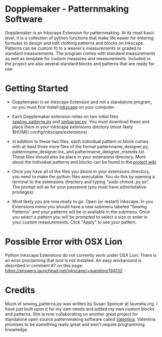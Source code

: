 Dopplemaker - Patternmaking Software
===========

Dopplemaker is an Inkscape Extension for patternmaking.  At its most basic level, it is a collection of python functions that make life easier for entering formulas to design and edit clothing patterns and blocks on Inkscape.  Patterns can be custom fit to a wearer's measurements or graded to standard measurements.  The program comes with standard measurements as well as  template for custom measures and measurements.  Included in the project are also several standard blocks and patterns that are ready for use.

Getting Started
========

* Dopplemaker is an Inkscape Extension and not a standalone program, so you must first install [Inkscape](http://www.inkscape.org/en/download/) on your computer.

* Each Dopplemaker extension relies on two initial files [sewing_patterns.py]() and [xmlparser.py]().  You must download these and place them in your Inkscape extensions diectory (most likely $HOME/.config/inkscape/extensions)

* In addition to these two files, each individual pattern or block comes with at least three more files of the format patternname_designer.py, patternname_designer.inx, and patternname_deisgner_msmnts.txt. These files should also be place in your extensions directory.  More about the individual patterns and blocks can be found in the [project wiki]().

* Once you have all of the files you desire in your extensions directory, you need to make the python files executable.  You do this by opening a terminal to the extensions directory and typing "sudo chmod *.py a*x".  The prompt will as for your password (you must have administative privileges).

* Most likely you are now ready to go.  Open (or restart) Inkscape.  In you Extensions menu you should have a new submenu labeled "Sewing Patterns" and your patterns will be in available in the submenu.  Once you select a pattern you will be prompted to select a size or enter in your custom measurements.  Click "Apply" to see your pattern.

Possible Error with OSX Lion
========

Python Inkscape Extensions do not currently work under OSX Lion. There is an error proclaiming that lxml is not installed. An easy workaround is described in comment #7 on this page:  https://answers.launchpad.net/inkscape/+question/194132


Credits
========
Much of sewing_patterns.py was written by Susan Spencer at taumeta.org. I have just built upon it for my own needs and added my own custom blocks and patterns. She is now collaborating on another great project for standalone open source patternmaking software called [Valentina](https://bitbucket.org/dismine/valentina/overview). Valentina promises to be something really great and won't require programming knowledge.